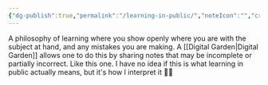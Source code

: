```yaml
---
{"dg-publish":true,"permalink":"/learning-in-public/","noteIcon":"","created":"2023-08-17T13:57:22","updated":"2023-08-17T13:59:22.000-04:00"}
---
```



A philosophy of learning where you show openly where you are with the subject at hand, and any mistakes you are making. A [[Digital Garden\|Digital Garden]]
allows one to do this by sharing notes that may be incomplete or partially incorrect. 
Like this one. I have no idea if this is what learning in public actually means, but it's how I interpret it 🤷🏻 